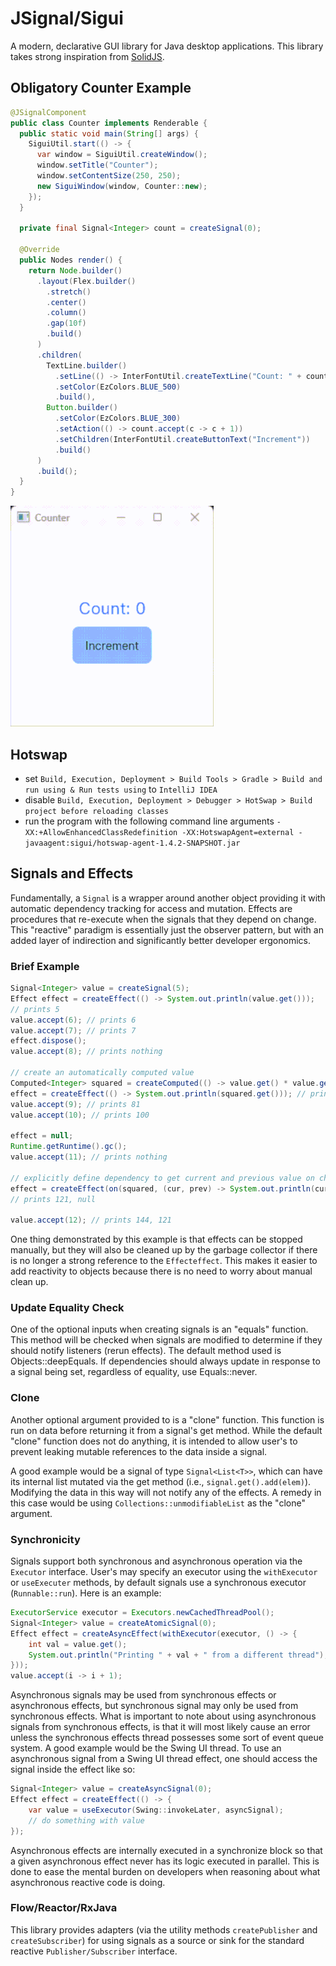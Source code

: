 # JSignal/Sigui

A modern, declarative GUI library for Java desktop applications. This library takes strong inspiration from [SolidJS](https://www.solidjs.com/).

## Obligatory Counter Example

```java
@JSignalComponent
public class Counter implements Renderable {
  public static void main(String[] args) {
    SiguiUtil.start(() -> {
      var window = SiguiUtil.createWindow();
      window.setTitle("Counter");
      window.setContentSize(250, 250);
      new SiguiWindow(window, Counter::new);
    });
  }

  private final Signal<Integer> count = createSignal(0);

  @Override
  public Nodes render() {
    return Node.builder()
      .layout(Flex.builder()
        .stretch()
        .center()
        .column()
        .gap(10f)
        .build()
      )
      .children(
        TextLine.builder()
          .setLine(() -> InterFontUtil.createTextLine("Count: " + count.get(), 20f))
          .setColor(EzColors.BLUE_500)
          .build(),
        Button.builder()
          .setColor(EzColors.BLUE_300)
          .setAction(() -> count.accept(c -> c + 1))
          .setChildren(InterFontUtil.createButtonText("Increment"))
          .build()
      )
      .build();
  }
}
```

![Counter Example Screencapture](./resources/readme/counter.gif)

## Hotswap

- set `Build, Execution, Deployment > Build Tools > Gradle > Build and run using & Run tests using` to `IntelliJ IDEA`
- disable `Build, Execution, Deployment > Debugger > HotSwap > Build project before reloading classes`
- run the program with the following command line arguments `-XX:+AllowEnhancedClassRedefinition -XX:HotswapAgent=external -javaagent:sigui/hotswap-agent-1.4.2-SNAPSHOT.jar`


## Signals and Effects

Fundamentally, a `Signal` is a wrapper around another object providing it with automatic dependency tracking for access and mutation. Effects are procedures that re-execute when the signals that they depend on change. This "reactive" paradigm is essentially just the observer pattern, but with an added layer of indirection and significantly better developer ergonomics.

### Brief Example

```java
Signal<Integer> value = createSignal(5);
Effect effect = createEffect(() -> System.out.println(value.get()));
// prints 5
value.accept(6); // prints 6
value.accept(7); // prints 7
effect.dispose();
value.accept(8); // prints nothing

// create an automatically computed value
Computed<Integer> squared = createComputed(() -> value.get() * value.get());
effect = createEffect(() -> System.out.println(squared.get())); // prints 64
value.accept(9); // prints 81
value.accept(10); // prints 100

effect = null;
Runtime.getRuntime().gc();
value.accept(11); // prints nothing

// explicitly define dependency to get current and previous value on change
effect = createEffect(on(squared, (cur, prev) -> System.out.println(cur + ", " + prev)));
// prints 121, null

value.accept(12); // prints 144, 121
```

One thing demonstrated by this example is that effects can be stopped manually, but they will also be cleaned up by the garbage collector if there is no longer a strong reference to the `Effecteffect`. This makes it easier to add reactivity to objects because there is no need to worry about manual clean up.

### Update Equality Check

One of the optional inputs when creating signals is an "equals" function. This method will be checked when signals are modified to determine if they should notify listeners (rerun effects). The default method used is Objects::deepEquals. If dependencies should always update in response to a signal being set, regardless of equality, use Equals::never.

### Clone

Another optional argument provided to is a "clone" function. This function is run on data before returning it from a signal's get method. While the default "clone" function does not do anything, it is intended to allow user's to prevent leaking mutable references to the data inside a signal.

A good example would be a signal of type `Signal<List<T>>`, which can have its internal list mutated via the get method (i.e., `signal.get().add(elem)`). Modifying the data in this way will not notify any of the effects. A remedy in this case would be using `Collections::unmodifiableList` as the "clone" argument.

### Synchronicity

Signals support both synchronous and asynchronous operation via the `Executor` interface. User's may specify an executor using the `withExecutor` or `useExecuter` methods, by default signals use a synchronous executor (`Runnable::run`). Here is an example:

```java
ExecutorService executor = Executors.newCachedThreadPool();
Signal<Integer> value = createAtomicSignal(0);
Effect effect = createAsyncEffect(withExecutor(executor, () -> {
    int val = value.get();
    System.out.println("Printing " + val + " from a different thread");
}));
value.accept(i -> i + 1);
```

Asynchronous signals may be used from synchronous effects or asynchronous effects, but synchronous signal may only be used from synchronous effects. What is important to note about using asynchronous signals from synchronous effects, is that it will most likely cause an error unless the synchronous effects thread possesses some sort of event queue system. A good example would be the Swing UI thread. To use an asynchronous signal from a Swing UI thread effect, one should access the signal inside the effect like so:

```java
Signal<Integer> value = createAsyncSignal(0);
Effect effect = createEffect(() -> {
    var value = useExecutor(Swing::invokeLater, asyncSignal);
    // do something with value
});
```

Asynchronous effects are internally executed in a synchronize block so that a given asynchronous effect never has its logic executed in parallel. This is done to ease the mental burden on developers when reasoning about what asynchronous reactive code is doing.

### Flow/Reactor/RxJava

This library provides adapters (via the utility methods `createPublisher` and `createSubscriber`) for using signals as a source or sink for the standard reactive `Publisher/Subscriber` interface.
